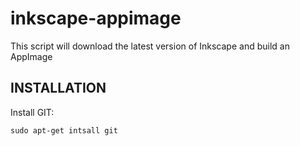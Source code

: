 # inkscape-appimage
This script will download the latest version of Inkscape and build an AppImage

## INSTALLATION

Install GIT:

`sudo apt-get intsall git`
